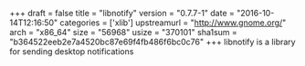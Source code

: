 +++
draft = false
title = "libnotify"
version = "0.7.7-1"
date = "2016-10-14T12:16:50"
categories = ['xlib']
upstreamurl = "http://www.gnome.org/"
arch = "x86_64"
size = "56968"
usize = "370101"
sha1sum = "b364522eeb2e7a4520bc87e69f4fb486f6bc0c76"
+++
libnotify is a library for sending desktop notifications